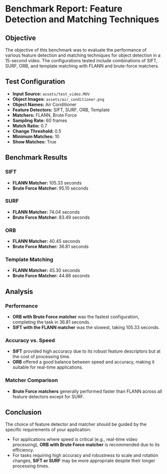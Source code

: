 # Benchmark Report: Feature Detection and Matching Techniques

## Objective
The objective of this benchmark was to evaluate the performance of various feature detection and matching techniques for object detection in a 15-second video. The configurations tested include combinations of SIFT, SURF, ORB, and template matching with FLANN and brute-force matchers.

## Test Configuration
- **Input Source:** `assets/test_video.MOV`
- **Object Images:** `assets/air_conditioner.png`
- **Object Names:** Air Conditioner
- **Feature Detectors:** SIFT, SURF, ORB, Template
- **Matchers:** FLANN, Brute Force
- **Sampling Rate:** 60 frames
- **Match Ratio:** 0.7
- **Change Threshold:** 0.5
- **Minimum Matches:** 10
- **Show Matches:** True

## Benchmark Results

### SIFT
- **FLANN Matcher:** 105.33 seconds
- **Brute Force Matcher:** 95.10 seconds

### SURF
- **FLANN Matcher:** 74.04 seconds
- **Brute Force Matcher:** 83.49 seconds

### ORB
- **FLANN Matcher:** 40.45 seconds
- **Brute Force Matcher:** 36.81 seconds

### Template Matching
- **FLANN Matcher:** 45.30 seconds
- **Brute Force Matcher:** 44.88 seconds

## Analysis

### Performance
- **ORB with Brute Force matcher** was the fastest configuration, completing the task in 36.81 seconds.
- **SIFT with the FLANN matcher** was the slowest, taking 105.33 seconds.

### Accuracy vs. Speed
- **SIFT** provided high accuracy due to its robust feature descriptors but at the cost of processing time.
- **ORB** offered a good balance between speed and accuracy, making it suitable for real-time applications.

### Matcher Comparison
- **Brute Force matchers** generally performed faster than FLANN across all feature detectors except for SURF.

## Conclusion
The choice of feature detector and matcher should be guided by the specific requirements of your application:
- For applications where speed is critical (e.g., real-time video processing), **ORB with Brute Force matcher** is recommended due to its efficiency.
- For tasks requiring high accuracy and robustness to scale and rotation changes, **SIFT or SURF** may be more appropriate despite their longer processing times.